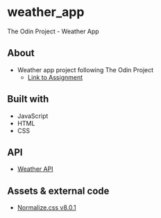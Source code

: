 # weather_app

The Odin Project - Weather App

## About

- Weather app project following The Odin Project
  - [Link to Assignment](https://www.theodinproject.com/lessons/node-path-javascript-weather-app)

## Built with

- JavaScript
- HTML
- CSS

## API

- [Weather API](https://www.weatherapi.com/)

## Assets & external code

- [Normalize.css v8.0.1](https://necolas.github.io/normalize.css/)
